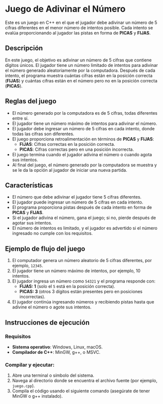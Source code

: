 # Juego de Adivinar el Número

Este es un juego en C++ en el que el jugador debe adivinar un número de 5 cifras diferentes en el menor número de intentos posible. Cada intento se evalúa proporcionando al jugador las pistas en forma de **PICAS** y **FIJAS**.

## Descripción

En este juego, el objetivo es adivinar un número de 5 cifras que contiene dígitos únicos. El jugador tiene un número limitado de intentos para adivinar el número generado aleatoriamente por la computadora. Después de cada intento, el programa muestra cuántas cifras están en la posición correcta (**FIJAS**) y cuántas cifras están en el número pero no en la posición correcta (**PICAS**).

## Reglas del juego

- El número generado por la computadora es de 5 cifras, todas diferentes entre sí.
- El jugador tiene un número máximo de intentos para adivinar el número.
- El jugador debe ingresar un número de 5 cifras en cada intento, donde todas las cifras son diferentes.
- El juego proporciona retroalimentación en términos de **PICAS** y **FIJAS**:
  - **FIJAS**: Cifras correctas en la posición correcta.
  - **PICAS**: Cifras correctas pero en una posición incorrecta.
- El juego termina cuando el jugador adivina el número o cuando agota sus intentos.
- Al final del juego, el número generado por la computadora se muestra y se le da la opción al jugador de iniciar una nueva partida.

## Características

- El número que debe adivinar el jugador tiene 5 cifras diferentes.
- El jugador puede ingresar un número de 5 cifras en cada intento.
- El programa proporciona pistas después de cada intento en forma de **PICAS** y **FIJAS**.
- Si el jugador adivina el número, gana el juego; si no, pierde después de agotar sus intentos.
- El número de intentos es limitado, y el jugador es advertido si el número ingresado no cumple con los requisitos.

## Ejemplo de flujo del juego

1. El computador genera un número aleatorio de 5 cifras diferentes, por ejemplo, `12345`.
2. El jugador tiene un número máximo de intentos, por ejemplo, 10 intentos.
3. El jugador ingresa un número como `54321` y el programa responde con:
   - **FIJAS: 1** (solo el `5` está en la posición correcta).
   - **PICAS: 3** (otros 3 dígitos están presentes pero en posiciones incorrectas).
4. El jugador continúa ingresando números y recibiendo pistas hasta que adivine el número o agote sus intentos.

## Instrucciones de ejecución

### Requisitos

- **Sistema operativo**: Windows, Linux, macOS.
- **Compilador de C++**: MinGW, g++, o MSVC.

### Compilar y ejecutar:

1. Abre una terminal o símbolo del sistema.
2. Navega al directorio donde se encuentra el archivo fuente (por ejemplo, `juego.cpp`).
3. Compila el código usando el siguiente comando (asegúrate de tener MinGW o g++ instalado).

